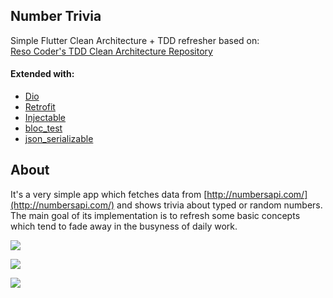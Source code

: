 ## Number Trivia

Simple Flutter Clean Architecture + TDD refresher based on:  
[Reso Coder's TDD Clean Architecture Repository](https://github.com/ResoCoder/flutter-tdd-clean-architecture-course)

#### Extended with:

*   [Dio](https://pub.dev/packages/dio)
*   [Retrofit](https://pub.dev/packages/retrofit)
*   [Injectable](https://pub.dev/packages/injectable)
*   [bloc\_test](https://pub.dev/packages/bloc_test)
*   [json\_serializable](https://pub.dev/packages/json_serializable)

## About

It's a very simple app which fetches data from [http://numbersapi.com/](http://numbersapi.com/) and shows trivia about typed or random numbers. The main goal of its implementation is to refresh some basic concepts which tend to fade away in the busyness of daily work.

![](https://i.imgur.com/kbBDvpj.png)

![](https://i.imgur.com/RdUglmZ.png)

![](https://i.imgur.com/H66aXsl.png)